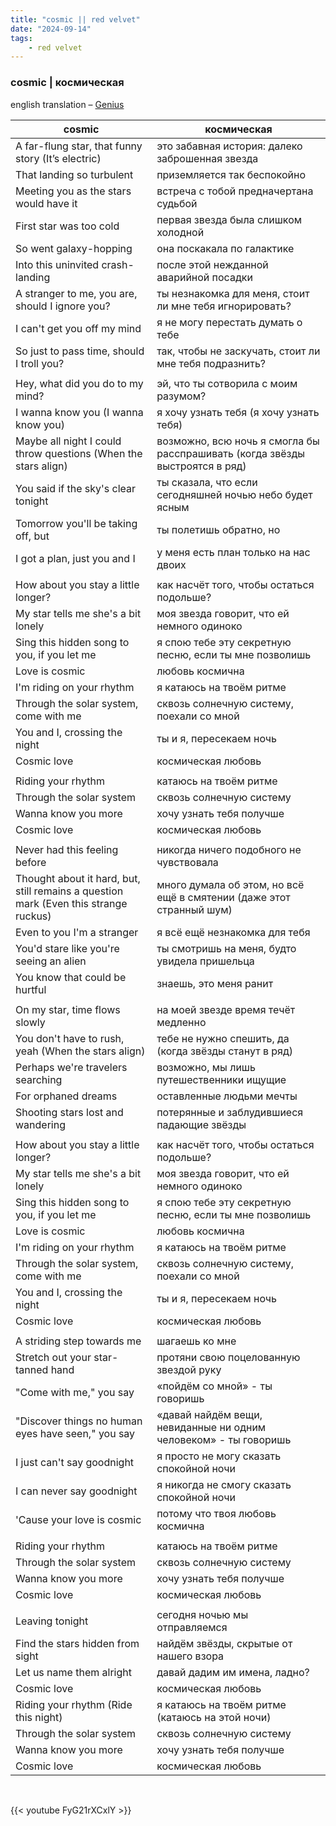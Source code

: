 ```yaml
---
title: "cosmic || red velvet"
date: "2024-09-14"
tags:
    - red velvet
---
```


### cosmic | космическая

english translation – [Genius](https://genius.com/Genius-english-translations-red-velvet-cosmic-english-translation-lyrics)

cosmic | космическая
-|-
A far-flung star, that funny story (It’s electric) | это забавная история: далеко заброшенная звезда
That landing so turbulent | приземляется так беспокойно
Meeting you as the stars would have it | встреча с тобой предначертана судьбой
First star was too cold | первая звезда была слишком холодной
So went galaxy-hopping | она поскакала по галактике
Into this uninvited crash-landing | после этой нежданной аварийной посадки
A stranger to me, you are, should I ignore you? | ты незнакомка для меня, стоит ли мне тебя игнорировать?
I can't get you off my mind | я не могу перестать думать о тебе
So just to pass time, should I troll you? | так, чтобы не заскучать, стоит ли мне тебя подразнить?
|||
Hey, what did you do to my mind? | эй, что ты сотворила с моим разумом?
I wanna know you (I wanna know you) | я хочу узнать тебя (я хочу узнать тебя)
Maybe all night I could throw questions (When the stars align) | возможно, всю ночь я смогла бы расспрашивать (когда звёзды выстроятся в ряд)
You said if the sky's clear tonight | ты сказала, что если сегодняшней ночью небо будет ясным
Tomorrow you'll be taking off, but | ты полетишь обратно, но
I got a plan, just you and I | у меня есть план только на нас двоих
|||
How about you stay a little longer? | как насчёт того, чтобы остаться подольше?
My star tells me she's a bit lonely | моя звезда говорит, что ей немного одиноко
Sing this hidden song to you, if you let me | я спою тебе эту секретную песню, если ты мне позволишь
Love is cosmic | любовь космична
I'm riding on your rhythm | я катаюсь на твоём ритме
Through the solar system, come with me | сквозь солнечную систему, поехали со мной
You and I, crossing the night | ты и я, пересекаем ночь
Cosmic love | космическая любовь
|||
Riding your rhythm | катаюсь на твоём ритме
Through the solar system | сквозь солнечную систему
Wanna know you more | хочу узнать тебя получше
Cosmic love | космическая любовь
|||
Never had this feeling before | никогда ничего подобного не чувствовала
Thought about it hard, but, still remains a question mark (Even this strange ruckus) | много думала об этом, но всё ещё в смятении (даже этот странный шум)
Even to you I'm a stranger | я всё ещё незнакомка для тебя
You'd stare like you're seeing an alien | ты смотришь на меня, будто увидела пришельца
You know that could be hurtful | знаешь, это меня ранит
|||
On my star, time flows slowly | на моей звезде время течёт медленно
You don't have to rush, yeah (When the stars align) | тебе не нужно спешить, да (когда звёзды станут в ряд)
Perhaps we're travelers searching | возможно, мы лишь путешественники ищущие
For orphaned dreams | оставленные людьми мечты
Shooting stars lost and wandering | потерянные и заблудившиеся падающие звёзды
|||
How about you stay a little longer? | как насчёт того, чтобы остаться подольше?
My star tells me she's a bit lonely | моя звезда говорит, что ей немного одиноко
Sing this hidden song to you, if you let me | я спою тебе эту секретную песню, если ты мне позволишь
Love is cosmic | любовь космична
I'm riding on your rhythm | я катаюсь на твоём ритме
Through the solar system, come with me | сквозь солнечную систему, поехали со мной
You and I, crossing the night | ты и я, пересекаем ночь
Cosmic love | космическая любовь
|||
A striding step towards me | шагаешь ко мне
Stretch out your star-tanned hand | протяни свою поцелованную звездой руку
"Come with me," you say | «пойдём со мной» - ты говоришь
"Discover things no human eyes have seen," you say | «давай найдём вещи, невиданные ни одним человеком» - ты говоришь
I just can't say goodnight | я просто не могу сказать спокойной ночи
I can never say goodnight | я никогда не смогу сказать спокойной ночи
'Cause your love is cosmic | потому что твоя любовь космична
|||
Riding your rhythm | катаюсь на твоём ритме
Through the solar system | сквозь солнечную систему
Wanna know you more | хочу узнать тебя получше
Cosmic love | космическая любовь
|||
Leaving tonight | сегодня ночью мы отправляемся
Find the stars hidden from sight | найдём звёзды, скрытые от нашего взора
Let us name them alright | давай дадим им имена, ладно?
Cosmic love | космическая любовь
Riding your rhythm (Ride this night) | я катаюсь на твоём ритме (катаюсь на этой ночи)
Through the solar system | сквозь солнечную систему
Wanna know you more | хочу узнать тебя получше
Cosmic love | космическая любовь

<br>

{{< youtube FyG21rXCxlY >}}